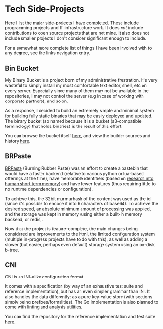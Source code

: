 # Tech Side-Projects

<!-- Here I list the major side-projects I have completed or that are ongoing. -->
Here I list the major side-projects I have completed.
These include programming projects and IT infrastructure work.
It does *not* include contributions to open source projects that are not mine.
It also does not include smaller projects I don't consider significant enough to include.

For a somewhat more complete list of things I have been involved with to any degree, see the links navigation entry.

## Bin Bucket
My Binary Bucket is a project born of my administrative frustration.
It's very wasteful to simply install my most comfortable text editor, shell, etc on every server.
Especially since many of them may not be available in the repositories, I may not control the server (e.g in case of working with corporate partners), and so on.

As a response, I decided to build an extremely simple and minimal system for building fully static binaries that may be easily deployed and updated.
The binary bucket (so named because it is a bucket (s3-compatible terminology) that holds binaries) is the result of this effort.

You can browse the bucket itself [here](https://minio.toast.cafe/bin/index.html), and view the builder sources and history [here](https://fossil.one/toast/binbuilder).

## BRPaste
[BRPaste](https://github.com/CosmicToast/brpaste.git) (Burning Rubber Paste) was an effort to create a pastebin that would have a faster backend (relative to various python or lua-based offerings at the time), have memorable identifiers (based on [research into human short term memory](https://doi.org/10.1037/h0043158)) and have fewer features (thus requiring little to no runtime dependencies or configuration).

To achieve this, the 32bit murmurhash of the content was used as the id (since it's possible to encode it into 6 characters of base64).
To achieve the desired speed, an absolute minimum amount of processing was applied, and the storage was kept in memory (using either a built-in memory backend, or redis).

Now that the project is feature-complete, the main changes being considered are improvements to the html, the limited configuration system (multiple in-progress projects have to do with this), as well as adding a slower (but easier, perhaps even default) storage system using an on-disk b-tree.

## CNI
CNI is an INI-alike configuration format.

It comes with a specification (by way of an exhaustive test suite and reference implementation), but has an even simpler grammar than INI.
It also handles the data differently: as a pure key-value store (with sections simply being prefixes/formalities).
The Go implementation is also planned to come with linting and analysis utilities.

You can find the repository for the reference implementation and test suite [here](https://github.com/libuconf/cni.git).
